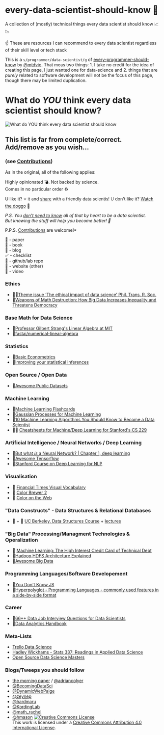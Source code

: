 # every-data-scientist-should-know :thinking: 
A collection of (mostly) technical things every data scientist should know :chart_with_upwards_trend: :chart_with_downwards_trend: 

:point_up: These are resources I can recommend to every data scientist regardless of their skill level or tech stack

This is a `s/programmer/data-scientist/g` of [every-programmer-should-know](https://github.com/mtdvio/every-programmer-should-know) by [@mtdvio](https://github.com/mtdvio). That meas two things: 1. I take no credit for the idea of creating this page, I just wanted one for data-science and 2. things that are *purely* related to software development will not be the focus of this page, though there may be limited duplication.

# What do *YOU* think every data scientist should know?
![What do YOU think every data scientist should know](http://i0.kym-cdn.com/photos/images/original/000/806/927/d30.jpg)
## This list is far from complete/correct. Add/remove as you wish...
### (see [Contributions](CONTRIBUTING.md))

As in the original, all of the following applies:

   Highly opinionated :bomb:. Not backed by science.  
   Comes in no particular order :recycle:

   U like it? :star: it and [share](https://twitter.com/mr_mig_by/status/900735231552098306) with a friendly data scientis!
   U don't like it? [Watch the doggo](https://twitter.com/RespectfulMemes/status/900147758845308930) :dog:

   *P.S. You [don't need to know](https://xkcd.com/1050/) all of that by heart to be a data scientist.  
   But knowing the stuff will help you become better! :muscle:*
     
   P.P.S. [Contributions](CONTRIBUTING.md) are welcome!*

:scroll: - paper  
:book: - book  
:page_facing_up: - blog  
:white_check_mark: - checklist  
:open_file_folder: - github/lab repo  
:link: - website (other)  
:movie_camera: - video  


### Ethics
- :scroll::scroll:[Theme issue ‘The ethical impact of data science’ Phil. Trans. R. Soc.](http://rsta.royalsocietypublishing.org/content/374/2083)
- :book:[Weapons of Math Destruction: How Big Data Increases Inequality and Threatens Democracy](https://www.goodreads.com/book/show/28186015-weapons-of-math-destruction)

### Base Math for Data Science
- :movie_camera:[Professor Gilbert Strang's Linear Algebra at MIT](https://ocw.mit.edu/courses/mathematics/18-06-linear-algebra-spring-2010/video-lectures/lecture-1-the-geometry-of-linear-equations/)
- :open_file_folder:[fastai/numerical-linear-algebra](https://github.com/fastai/numerical-linear-algebra)

### Statistics 
- :book:[Basic Econometrics](https://www.goodreads.com/book/show/308227.Basic_Econometrics_4th_Economy_Edition)
- :school:[Improving your statistical inferences](https://www.coursera.org/learn/statistical-inferences)

### Open Source / Open Data
- :link:[Awesome Public Datasets](https://github.com/awesomedata/awesome-public-datasets)

### Machine Learning
- :card_index:[Machine Learning Flashcards](https://machinelearningflashcards.com/)
- :book:[Gaussian Processes for Machine Learning](http://www.gaussianprocess.org/gpml/chapters/)
- :link:[10 Machine Learning Algorithms You Should Know to Become a Data Scientist](https://dzone.com/articles/ten-machine-learning-algorithms-you-should-know-to)
- :link::school: [Cheatsheets for Machine/Deep Learning for Stanford's CS 229](https://stanford.edu/~shervine/teaching/cs-229.html)

### Artificial Intelligence / Neural Networks / Deep Learning
- :movie_camera:[But what *is* a Neural Network? | Chapter 1, deep learning](https://www.youtube.com/watch?v=aircAruvnKk&feature=youtu.be)
- :link:[Awesome Tensorflow](https://github.com/jtoy/awesome-tensorflow/blob/master/README.md)
- :school:[Stanford Course on Deep Learning for NLP](http://cs224d.stanford.edu/)

### Visualisation
- :open_file_folder: [Financial Times Visual Vocabulary](https://github.com/ft-interactive/chart-doctor/tree/master/visual-vocabulary)
- :link: [Color Brewer 2](http://colorbrewer2.org/#type=sequential&scheme=BuGn&n=3)
- :link: [Color on the Web](https://css-tricks.com/nerds-guide-color-web/)

### "Data Constructs" - Data Structures & Relational Databases
- :school: + :movie_camera: [UC Berkeley, Data Structures Course](https://people.eecs.berkeley.edu/~jrs/61b/) + [lectures](https://archive.org/details/ucberkeley_webcast_QMV45tHCYNI)

### "Big Data" Processing/Managment Technologies & Operalization
- :scroll: [Machine Learning: The High Interest Credit Card of Technical Debt](https://static.googleusercontent.com/media/research.google.com/en//pubs/archive/43146.pdf)
- :link:[Hadoop HDFS Architecture Explained](https://data-flair.training/blogs/hadoop-hdfs-architecture/)
- :link:[Awesome Big Data](https://github.com/onurakpolat/awesome-bigdata)

### Programming Languages/Software Developement
- :book:[You Don't Know JS](https://www.goodreads.com/series/139311-you-don-t-know-js)
- :link:[Hyperpolyglot - Programming Languages - commonly used features in a side-by-side format](http://hyperpolyglot.org/)

### Career
- :link:[66++ Data Job Interview Questions for Data Scientists](https://www.datasciencecentral.com/profiles/blogs/66-job-interview-questions-for-data-scientists)
- :book:[Data Analytics Handbook](https://www.teamleada.com/handbook)

### Meta-Lists
- [Trello Data Science](https://trello.com/b/rbpEfMld/data-science)
- [Hadley Wickhams - Stats 337: Readings in Applied Data Science](https://github.com/hadley/stats337)
- [Open Source Data Science Masters](http://datasciencemasters.org/)

### Blogs/Tweeps you should follow
- [the morning paper](https://blog.acolyer.org/) / [@adriancolyer](https://twitter.com/adriancolyer)
- [@BecomingDataSci](https://twitter.com/BecomingDataSci)
- [@DynamicWebPaige](https://twitter.com/DynamicWebPaige)
- [@zeynep](https://twitter.com/zeynep)
- [@hardmaru](https://twitter.com/hardmaru)
- [@KordingLab](https://twitter.com/KordingLab)
- [@math_rachel](https://twitter.com/math_rachel)
- [@hmason](https://twitter.com/hmason)
<a rel="license" href="http://creativecommons.org/licenses/by/4.0/"><img alt="Creative Commons License" style="border-width:0" src="https://i.creativecommons.org/l/by/4.0/88x31.png" /></a><br />This work is licensed under a <a rel="license" href="http://creativecommons.org/licenses/by/4.0/">Creative Commons Attribution 4.0 International License</a>.

